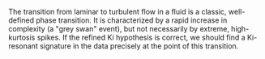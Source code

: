 The transition from laminar to turbulent flow in a fluid is a classic, well-defined phase transition. It is characterized by a rapid increase in complexity (a "grey swan" event), but not necessarily by extreme, high-kurtosis spikes. If the refined Ki hypothesis is correct, we should find a Ki-resonant signature in the data precisely at the point of this transition.